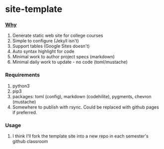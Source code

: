 # site-template

### [Why](https://xkcd.com/1319)
1. Generate static web site for college courses
1. Simple to configure (Jekyll isn't)
1. Support tables (Google Sites doesn't)
1. Auto syntax highlight for code
1. Minimal work to author project specs (markdown)
1. Minimal daily work to update - no code (toml/mustache)

### Requirements
1. python3
1. pip3
1. packages: toml (config), markdown (codehilite), pygments, chevron (mustache)
1. Somewhere to publish with rsync. Could be replaced with github pages if preferred.

### Usage
1. I think I'll fork the template site into a new repo in each semester's github classroom
